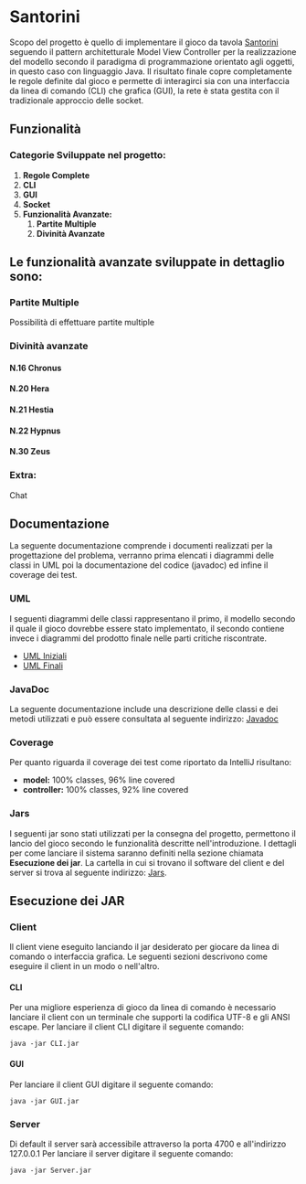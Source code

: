 # Santorini

Scopo del progetto è quello di implementare il gioco da tavola [Santorini](http://www.craniocreations.it/prodotto/santorini/) seguendo il pattern architetturale Model View Controller per la realizzazione del modello secondo il paradigma di programmazione orientato agli oggetti, in questo caso con linguaggio Java. Il risultato finale copre completamente le regole definite dal gioco e permette di interagirci sia con una interfaccia da linea di comando (CLI) che grafica (GUI), la rete è stata gestita con il tradizionale approccio delle socket.

## Funzionalità

### Categorie Sviluppate nel progetto:
1) **Regole Complete**
2) **CLI**
3) **GUI**
4) **Socket**
5) **Funzionalità Avanzate:**
    1) **Partite Multiple**
    2) **Divinità Avanzate**

## Le funzionalità avanzate sviluppate in dettaglio sono:

### Partite Multiple
Possibilità di effettuare partite multiple

### Divinità avanzate
#### N.16 Chronus
#### N.20 Hera
#### N.21 Hestia
#### N.22 Hypnus
#### N.30 Zeus

### Extra:
Chat

## Documentazione
La seguente documentazione comprende i documenti realizzati per la progettazione del problema, verranno prima elencati i diagrammi delle classi in UML poi la documentazione del codice (javadoc) ed infine il coverage dei test.

### UML
I seguenti diagrammi delle classi rappresentano il primo, il modello secondo il quale il gioco dovrebbe essere stato implementato, il secondo contiene invece i diagrammi del prodotto finale nelle parti critiche riscontrate.
- [UML Iniziali]()
- [UML Finali]()

### JavaDoc
La seguente documentazione include una descrizione delle classi e dei metodi utilizzati e può essere consultata al seguente indirizzo: [Javadoc]()

### Coverage
Per quanto riguarda il coverage dei test come riportato da IntelliJ risultano:
- __model:__ 100% classes, 96% line covered
- __controller:__ 100% classes, 92% line covered

### Jars
I seguenti jar sono stati utilizzati per la consegna del progetto, permettono il lancio del gioco secondo le funzionalità descritte nell'introduzione. I dettagli per come lanciare il sistema saranno definiti nella sezione chiamata __Esecuzione dei jar__. La cartella in cui si trovano il software del client e del server si trova al seguente indirizzo: [Jars](https://github.com/Sciluxor/ing-sw-2020-Scibona-Ruzzi-Piantoni/tree/master/Jars).

## Esecuzione dei JAR
### Client
Il client viene eseguito lanciando il jar desiderato per giocare da linea di comando o interfaccia grafica. Le seguenti sezioni descrivono come eseguire il client in un modo o nell'altro.
#### CLI
Per una migliore esperienza di gioco da linea di comando è necessario lanciare il client con un terminale che supporti la codifica UTF-8 e gli ANSI escape. 
Per lanciare il client CLI digitare il seguente comando:
```
java -jar CLI.jar
```
#### GUI
Per lanciare il client GUI digitare il seguente comando:
```
java -jar GUI.jar
```
### Server
Di default il server sarà accessibile attraverso la porta 4700 e all'indirizzo 127.0.0.1
Per lanciare il server digitare il seguente comando:
```
java -jar Server.jar
```
